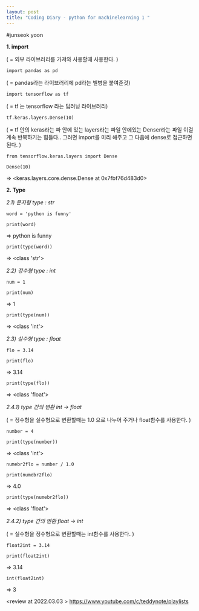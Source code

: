 ```yaml
---
layout: post
title: "Coding Diary - python for machinelearning 1 "
---
```


#junseok yoon


**1. import**

( = 외부 라이브러리를 가져와 사용할때 사용한다. )

    import pandas as pd 

( = pandas라는 라이브러리에 pd라는 별병을 붙여준것)

    import tensorflow as tf  

( = tf 는 tensorflow 라는 딥러닝 라이브러리)

    tf.keras.layers.Dense(10) 

( = tf 안의 keras라는 파 안에 있는 layers라는 파일 안에있는 Denser라는 파일
   이걸 계속 반복하기는 힘들다..
   그러면 import를 미리 해주고 그 다음에 dense로 접근하면 된다. )

    from tensorflow.keras.layers import Dense

    Dense(10)

=> <keras.layers.core.dense.Dense at 0x7fbf76d483d0>


**2. Type**

*2.1) 문자형 type : str*

    word = 'python is funny'

    print(word)

=> python is funny

    print(type(word)) 

=> <class 'str'>

*2.2) 정수형 type : int*

    num = 1 

    print(num)

=> 1

    print(type(num))

=> <class 'int'>

*2.3) 실수형 type : float*

    flo = 3.14

    print(flo)

=> 3.14

    print(type(flo))

=> <class 'float'>

*2.4.1) type 간의 변환 int -> float*

( = 정수형을 실수형으로 변환할때는 1.0 으로 나누어 주거나 float함수를 사용한다. )

    number = 4

    print(type(number))

=> <class 'int'>

    numebr2flo = number / 1.0

    print(numebr2flo)

=> 4.0

    print(type(numebr2flo))

=> <class 'float'>

*2.4.2) type 간의 변환 float -> int*

( = 실수형을 정수형으로 변환할때는 int함수를 사용한다. )

    float2int = 3.14

    print(float2int)

=> 3.14

    int(float2int)

=> 3


<review at 2022.03.03 >
<https://www.youtube.com/c/teddynote/playlists>

